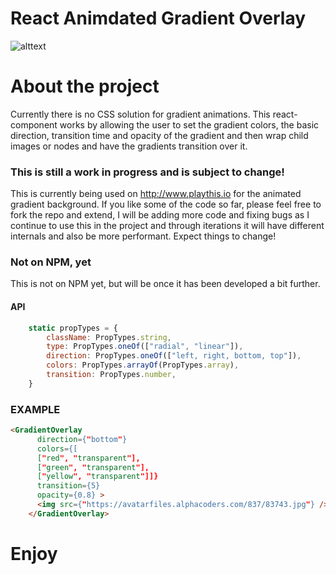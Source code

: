 # React Animdated Gradient Overlay

![alttext](https://github.com/danieldram/react-animated-gradient-overlay/blob/master/example/example.gif?raw=true)

# About the project
Currently there is no CSS solution for gradient animations. This react-component works by allowing the user to set the gradient colors, the basic direction, transition time and opacity of the gradient and then wrap child images or nodes and have the gradients transition over it. 

### This is still a work in progress and is subject to change!
This is currently being used on http://www.playthis.io for the animated gradient background. If you like some of the code so far, please feel free to fork the repo and extend, I will be adding more code and fixing bugs as I continue to use this in the project and through iterations it will have different internals and also be more performant. Expect things to change! 

### Not on NPM, yet 
This is not on NPM yet, but will be once it has been developed a bit further. 

#### API
```js
    static propTypes = {
        className: PropTypes.string,
        type: PropTypes.oneOf(["radial", "linear"]),
        direction: PropTypes.oneOf(["left, right, bottom, top"]),
        colors: PropTypes.arrayOf(PropTypes.array),
        transition: PropTypes.number,
    }   
```

### EXAMPLE
```html
<GradientOverlay 
      direction={"bottom"} 
      colors={[
      ["red", "transparent"],
      ["green", "transparent"],
      ["yellow", "transparent"]]} 
      transition={5}
      opacity={0.8} >
      <img src={"https://avatarfiles.alphacoders.com/837/83743.jpg"} />
    </GradientOverlay>
```

# Enjoy